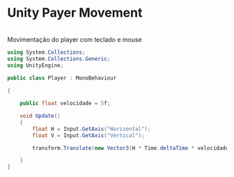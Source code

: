 # Unity Payer Movement
<br>
Movimentação do player com teclado e mouse
<br>

```C#
using System.Collections;
using System.Collections.Generic;
using UnityEngine;

public class Player : MonoBehaviour
        
{

    public float velocidade = 5f;

    void Update()
    {
        float H = Input.GetAxis("Horizontal");
        float V = Input.GetAxis("Vertical");

        transform.Translate(new Vector3(H * Time.deltaTime * velocidade, V * Time.deltaTime * velocidade, 0));

    }
}
```
